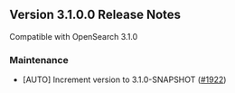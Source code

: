 ## Version 3.1.0.0 Release Notes

Compatible with OpenSearch 3.1.0

### Maintenance

- [AUTO] Increment version to 3.1.0-SNAPSHOT ([#1922](https://github.com/opensearch-project/observability/pull/1922))
